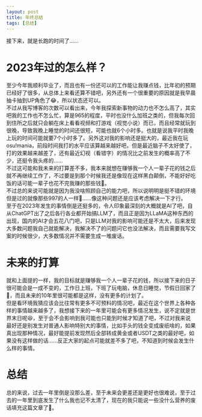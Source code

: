 ```yaml
---
layout: post
title: 年终总结
tags: [总结]
---
```


  接下来，就是长跑的时间了……<!--more-->   

# 2023年过的怎么样？
  至少今年我顺利毕业了，而且也有一份还可以的工作能让我赚点钱，比年初的预期已经好了很多，从总体上来看还算不错吧，另外还有一个很重要的原因就是我早晨抽卡抽到UP角色了😂，所以状态还可以。   
  不过从我写博客的次数可以看出来，今年我探索新事物的动力也不怎么高了，其实吧我的工作也不怎么忙，算是965的程度，平时也没什么加班之类的，但我每次回到住所之后就只会躺在床上看看视频和打游戏（视觉小说）而已，而且经常就玩到很晚，导致我晚上睡觉的时间还很短，可能也就6个小时多。也就是说我平时我晚上玩的时间可能就要7个小时多了。另外这对我的影响还是挺大的，最近我在玩osu!mania，前段时间我打的水平应该算越来越好吧，但是最近脑子不太好使了，打的效果越来越差了，还有最近幻视（看错字）的情况比之前发生的概率高了不少，还挺令我头疼的……   
  不过这可能和我未来的打算差不多，我本来就想在赚够我一个人一辈子花的钱之后就不再继续工作了，不过要是到那个时候我还是像现在这样黑白颠倒，不能好好吃饭的话可能一辈子也花不完我赚的那些钱🤣。   
  不过总的来说可能就是因为我没啥照顾自己的能力吧，所以说明明是挺不错的环境但是过的就像那些997的人一样🥲……像这种问题还是应该考虑解决一下才行。   
  至于在2023年发生的事情倒是还挺多的，令人印象最深刻的大概就是AI了吧，自从ChatGPT出了之后各行各业都开始搞LLM了，而且正是因为LLaMA这种东西的出现，国内的AI才会五花八门吧，只是LLM对我的影响可能还是不太大，后来发现大多数问题我自己就能解决，我解决不了的问题问它也没法解决，而且需要我写文案的时候很少，大多数情况并不需要生成一堆废话。

# 未来的打算
  就和上面提的一样，我的目标就是赚够我一个人一辈子花的钱，所以接下来的日子很可能会是一成不变的，工作日上班，下班了玩电脑，休息日睡觉，节假日回家了🤣，而且未来的10年里很可能都是这样，没有更多的计划了。   
  但是看环境我猜应该会比往常有更多不可预料的情况吧，最近在这个世界上各种各样的事情越来越多了，我想接下来的一年里可能会有更多情况发生，说不定就是世界末日呢😆，至于会不会影响到我可能也只能到时候才知道了吧，不过对我来说最好还是别发生对普通人影响特别大的事情，比如手头的钱全变成废纸啥的，如果真出现那种情况，最好能提前发现然后全部转成黄金或者USDT之类的最好吧，如果没有这样做的话……反正大家的起点可能就差不多了吧，不知道到时候会发生什么样的事情。   

# 总结
  总的来说，过去一年里倒是没那么差，至于未来会更差还是更好也很难说，至于过去的一年里到底发生了什么我也记不太清了，现在的我只能说一些没什么营养的废话填充这篇文章了🤣。